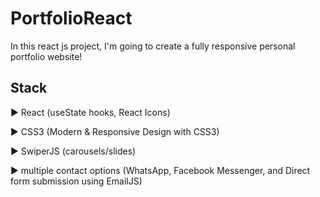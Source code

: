 # PortfolioReact

In this react js project, I'm going to create a fully responsive personal portfolio website! 

## Stack

▶️ React (useState hooks, React Icons)

▶️ CSS3 (Modern & Responsive Design with CSS3)

▶️ SwiperJS (carousels/slides)

▶️ multiple contact options (WhatsApp, Facebook Messenger, and Direct form submission using EmailJS)

